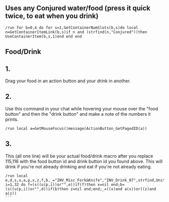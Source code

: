 ## Uses any Conjured water/food (press it quick twice, to eat when you drink)
```
/run for b=0,4 do for s=1,GetContainerNumSlots(b,s)do local n=GetContainerItemLink(b,s)if n and (strfind(n,"Conjured"))then UseContainerItem(b,s,1)end end end
```
 
## Food/Drink

## 1. 
Drag your food in an action button and your drink in another.

## 2. 
Use this command in your chat while hovering your mouse over the "food button" and then the "drink button" and make a note of the numbers it prints.
```
/run local a=GetMouseFocus()message(ActionButton_GetPagedID(a))
```

## 3.
This (all one line) will be your actual food/drink macro after you replace 115,116 with the food button id and drink button id you found above. This will drink if you're not already drinking and eat if you're not already eating. 
```
/run local e,d,s,u,a,p,x,z,f,b,_="INV_Misc_Fork&Knife","INV_Drink_07",strfind,UnitBuff,UseAction,"player",115,116;for i=1,32 do f=(s((u(p,i))or"",e))if(f)then x=nil end;b=(s((u(p,i))or"",d))if(b)then z=nil end;end;_=((x)and a(x))or((z)and a(z))
```﻿